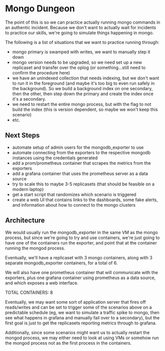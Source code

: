 # Mongo Dungeon

The point of this is so we can practice actually running mongo commands in an authentic incident. Because we don't want to actually wait for incidents to practice our skills, we're going to simulate things happening in mongo.

The following is a list of situations that we want to practice running through:

- mongo primary is swamped with writes, we want to manually step it down
- mongo version needs to be upgraded, so we need set up a new replicaset and transfer over the oplog (or something...still need to confirm the procedure here)
- we have an unindexed collection that needs indexing, but we don't want to run it in the foreground (and maybe it's too big to even run safely in the background). So we build a background index on one secondary, then the other, then step down the primary and create the index once it's a secondary.
- we need to restart the entire mongo process, but with the flag to not build the index (this is version dependent, so maybe we won't keep this scenario)
- etc. 

## Next Steps

- automate setup of admin users for the mongodb_exporter to use
- automate connecting from the exporters to the respective mongodb instances using the credentials generated
- add a prom/prometheus container that scrapes the metrics from the exporters
- add a grafana container that uses the prometheus server as a data source
- try to scale this to maybe 3-5 replicasets (that should be feasible on a modern laptop)
- get a start script that randomizes which scenario is triggered
- create a web UI that contains links to the dashboards, some fake alerts, and information about how to connect to the mongo clusters

## Architecture

We would usually run the mongodb_exporter in the same VM as the mongo process, but since we're going to try and use containers, we're just going to have one of the containers run the exporter, and point that at the container running the mongod process.

Eventually, we'll have a replicaset with 3 mongo containers, along with 3 separate mongodb_exporter containers, for a total of 6.

We will also have one prometheus container that will communicate with the exporters, plus one grafana container using prometheus as a data source, and which exposes a web interface.

TOTAL CONTAINERS: 8

Eventually, we may want some sort of application server that fires off reads/writes and can be set to trigger some of the scenarios above on a predictable schedule (eg, we want to simulate a traffic spike to mongo, then see what happens in grafana and manually fail over to a secondary), but the first goal is just to get the replicasets reporting metrics through to grafana.

Additionally, since some scenarios might want us to actually restart the mongod process, we may either need to look at using VMs or somehow run the mongod process not as the first process in the containers.

